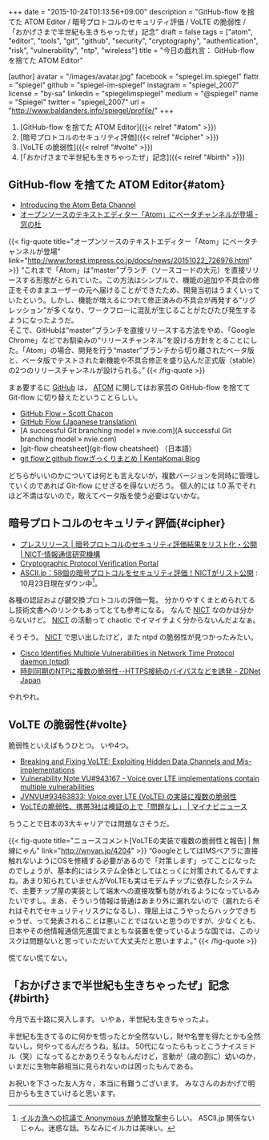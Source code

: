 +++
date = "2015-10-24T01:13:56+09:00"
description = "GitHub-flow を捨てた ATOM Editor / 暗号プロトコルのセキュリティ評価 / VoLTE の脆弱性 / 「おかげさまで半世紀も生きちゃったぜ」記念"
draft = false
tags = ["atom", "editor", "tools", "git", "github", "security", "cryptography", "authentication", "risk", "vulnerability", "ntp", "wireless"]
title = "今日の戯れ言： GitHub-flow を捨てた ATOM Editor"

[author]
  avatar = "/images/avatar.jpg"
  facebook = "spiegel.im.spiegel"
  flattr = "spiegel"
  github = "spiegel-im-spiegel"
  instagram = "spiegel_2007"
  license = "by-sa"
  linkedin = "spiegelimspiegel"
  medium = "@spiegel"
  name = "Spiegel"
  twitter = "spiegel_2007"
  url = "http://www.baldanders.info/spiegel/profile/"
+++

1. [GitHub-flow を捨てた ATOM Editor]({{< relref "#atom" >}})
1. [暗号プロトコルのセキュリティ評価]({{< relref "#cipher" >}})
1. [VoLTE の脆弱性]({{< relref "#volte" >}})
1. [「おかげさまで半世紀も生きちゃったぜ」記念]({{< relref "#birth" >}})

## GitHub-flow を捨てた ATOM Editor{#atom}

- [Introducing the Atom Beta Channel](http://blog.atom.io/2015/10/21/introducing-the-atom-beta-channel.html)
- [オープンソースのテキストエディター「Atom」にベータチャンネルが登場 - 窓の杜](http://www.forest.impress.co.jp/docs/news/20151022_726976.html)

{{< fig-quote title="オープンソースのテキストエディター「Atom」にベータチャンネルが登場" link="http://www.forest.impress.co.jp/docs/news/20151022_726976.html" >}}
<q>これまで「Atom」は“master”ブランチ（ソースコードの大元）を直接リリースする形態がとられていた。この方法はシンプルで、機能の追加や不具合の修正をそのままユーザーの元へ届けることができたため、開発当初はうまくいっていたという。しかし、機能が増えるにつれて修正済みの不具合が再発する“リグレッション”が多くなり、ワークフローに混乱が生じることがたびたび発生するようになったようだ。<br>
そこで、GitHubは“master”ブランチを直接リリースする方法をやめ、「Google Chrome」などでお馴染みの“リリースチャンネル”を設ける方針をとることにした。「Atom」の場合、開発を行う“master”ブランチから切り離されたベータ版と、ベータ版でテストされた新機能や不具合修正を盛り込んだ正式版（stable）の2つのリリースチャンネルが設けられる。</q>
{{< /fig-quote >}}

まぁ要するに [GitHub] は， [ATOM] に関してはお家芸の GitHub-flow を捨てて Git-flow に切り替えたということらしい。

- [GitHub Flow – Scott Chacon](http://scottchacon.com/2011/08/31/github-flow.html)
- [GitHub Flow (Japanese translation)](https://gist.github.com/Gab-km/3705015)
- [A successful Git branching model » nvie.com](A successful Git branching model » nvie.com)
- [git-flow cheatsheet](git-flow cheatsheet) （日本語）
- [git flowとgithub flowざっくりまとめ | KentaKomai Blog](http://komaken.me/blog/2013/09/09/git-flow%E3%81%A8github-flow%E3%81%96%E3%81%A3%E3%81%8F%E3%82%8A%E3%81%BE%E3%81%A8%E3%82%81/)

どちらがいいのかについては何とも言えないが，複数バージョンを同時に管理していくのであれば Git-flow にせざるを得ないだろう。
個人的には 1.0 系でそれほど不満はないので，敢えてベータ版を使う必要はないかな。

[ATOM]: https://atom.io/ "Atom"
[GitHub]: https://github.com/ "GitHub"

## 暗号プロトコルのセキュリティ評価{#cipher}

- [プレスリリース | 暗号プロトコルのセキュリティ評価結果をリスト化・公開 | NICT-情報通信研究機構](http://www.nict.go.jp/press/2015/10/20-2.html)
- [Cryptographic Protocol Verification Portal](http://crypto-protocol.nict.go.jp/)
- [ASCII.jp：58個の暗号プロトコルをセキュリティ評価！NICTがリスト公開](http://ascii.jp/elem/000/001/068/1068218/) : 10月23日現在ダウン中[^a]。

[^a]: [イルカ漁への抗議で Anonymous が絶賛攻撃中](http://japanese.engadget.com/2015/10/22/ascii-jp-ddos-anonymous-it-ascii-jp/)らしい。 ASCII.jp 関係ないじゃん。迷惑な話。ちなみにイルカは美味い。

各種の認証および鍵交換プロトコルの評価一覧。
分かりやすくまとめられてるし技術文書へのリンクもあってとても参考になる。
なんで [NICT] なのかは分からないけど。
[NICT] の活動って chaotic でイマイチよく分からないんだよなぁ。

そうそう。
[NICT] で思い出したけど，また ntpd の脆弱性が見つかったみたい。

- [Cisco Identifies Multiple Vulnerabilities in Network Time Protocol daemon (ntpd)](http://blogs.cisco.com/security/talos/2015-10-ntpd-vulnerabilities)
- [時刻同期のNTPに複数の脆弱性--HTTPS接続のバイパスなどを誘発 - ZDNet Japan](http://japan.zdnet.com/article/35072380/)

やれやれ。

[NICT]: http://www.nict.go.jp/ "NICT-情報通信研究機構"

## VoLTE の脆弱性{#volte}

脆弱性といえばもうひとつ。
いや4つ。

- [Breaking and Fixing VoLTE: Exploiting Hidden Data Channels and Mis-implementations](http://dl.acm.org/citation.cfm?id=2813718)
- [Vulnerability Note VU#943167 - Voice over LTE implementations contain multiple vulnerabilities](https://www.kb.cert.org/vuls/id/943167)
- [JVNVU#93463833: Voice over LTE (VoLTE) の実装に複数の脆弱性](https://jvn.jp/vu/JVNVU93463833/index.html)
- [VoLTEの脆弱性、携帯3社は検証の上で「問題なし」 | マイナビニュース](http://news.mynavi.jp/news/2015/10/23/085/)

ちうことで日本の3大キャリアでは問題なさそうだ。

{{< fig-quote title="ニュースコメント[VoLTEの実装で複数の脆弱性と報告] | 無線にゃん" link="http://wnyan.jp/4204" >}}
<q>GoogleとしてはIMSベアラに直接触れないようにOSを修繕する必要があるので「対策します」ってことになったのでしょうが、基本的にはシステム全体としてはとっくに対策されてるんですよね。あまり知られていませんがVoLTEも実はモデムチップに依存したシステムで、主要チップ屋の実装として端末への直接攻撃も防がれるようになっているみたいですし。まあ、そういう情報は普通はあまり外に漏れないので（漏れたらそれはそれでセキュリティリスクになるし）、理屈上はこうやったらハックできちゃうぜ、って発表されることは悪いことではないと思うのですが、少なくとも、日本やその他情報通信先進国でまともな装置を使っているような国では、このリスクは問題ないと思っていただいて大丈夫だと思いますよ。</q>
{{< /fig-quote >}}

慌てない慌てない。

## 「おかげさまで半世紀も生きちゃったぜ」記念{#birth}

今月で五十路に突入します。
いやぁ，半世紀も生きちゃったよ。

半世紀も生きてるのに何かを悟ったとか全然ないし，財や名誉を得たとかも全然ないし，何やってるんだろうね，私は。
50代になったらもっとこうナイスミドル（笑）になってるとかありそうなもんだけど，言動が（歳の割に）幼いのか，いまだに生物年齢相当に見られないのは困ったもんである。

お祝いを下さった友人方々，本当に有難うございます。
みなさんのおかげで明日からも生きていけると思います。
